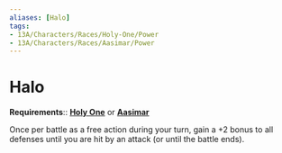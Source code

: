 ```yaml
---
aliases: [Halo]
tags:
- 13A/Characters/Races/Holy-One/Power
- 13A/Characters/Races/Aasimar/Power
---
```

# Halo

**Requirements**:: **[Holy One](../Holy%20One-Aasimar.md)** or **[Aasimar](../Holy%20One-Aasimar.md)**

Once per battle as a free action during your turn, gain a +2 bonus to all defenses until you are hit by an attack (or until the battle ends).
